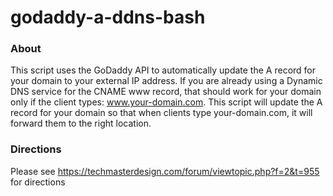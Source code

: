 godaddy-a-ddns-bash
===================

### About
This script uses the GoDaddy API to automatically update the A record for your domain to your external IP address. If you are already using a Dynamic DNS service for the CNAME www record, that should work for your domain only if the client types: www.your-domain.com. This script will update the A record for your domain so that when clients type your-domain.com, it will forward them to the right location.

### Directions
Please see https://techmasterdesign.com/forum/viewtopic.php?f=2&t=955 for directions

